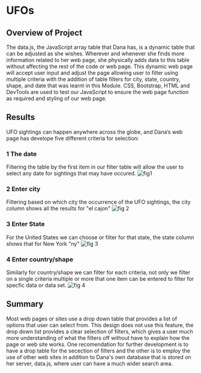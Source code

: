 # UFOs

## Overview of Project
The data.js, the JavaScript array table that Dana has, is a dynamic table that can be adjusted as she wishes. Wherever and whenever she finds more information related to her web page, she physically adds data to this table without affecting the rest of the code or web page.  This dynamic web page will accept user input and adjust the page allowing user to filter using multiple criteria with the addition of table filters for city, state, country, shape, and date that was learnt in this Module. CSS, Bootstrap, HTML and DevTools are used to test our JavaScript to ensure the web page function as required and styling of our web page.

## Results
UFO sightings can happen anywhere across the globe, and Dana’s web page has develope five different criteria for selection:
### 1 The date
Filtering the table by the first item in our filter table will allow the user to select any date for sightings that may have occured.
![fig1](https://user-images.githubusercontent.com/78861458/116831857-db195980-ab7f-11eb-9995-b247be053d04.png)

### 2 Enter city
Filtering based on which city the occurrence of the UFO sightings, the city column shows all the results for "el cajon" 
![fig 2](https://user-images.githubusercontent.com/78861458/116831956-7f9b9b80-ab80-11eb-9a55-bf4cf7fb562d.png)

### 3 Enter State
For the United States we can choose or filter for that state, the state column shows that for New York "ny"
![fig 3](https://user-images.githubusercontent.com/78861458/116832143-968ebd80-ab81-11eb-9862-ac0c88a093c1.png)

### 4 Enter country/shape 
Similarly for country/shape we can filter for each criteria, not only we filter on a single criteria multiple or more that one item can be entered to filter for specfic data or data set.
![fig 4](https://user-images.githubusercontent.com/78861458/116832360-e15d0500-ab82-11eb-90dd-08d61f078b8a.png)

## Summary
Most web pages or sites use a drop down table that provides a list of options that user can select from. This design does not use this feature, the drop down list provides a clear selection of filters, which gives a user much more understanding of what the filters off without have to explain how the page or web site works. One recomendation for further development is to have a drop table for the secection of filters and the other is to employ the use of other web sites in addition to Dana's own database that is stored on her server, data.js, where user can have a much wider search area. 



